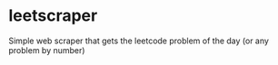# leetscraper
Simple web scraper that gets the leetcode problem of the day (or any problem by number)
